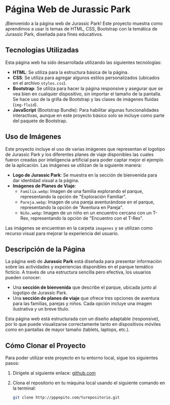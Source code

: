 # Página Web de Jurassic Park

¡Bienvenido a la página web de Jurassic Park! Este proyecto muestra como aprendimos a usar ls temas de HTML, CSS, Bootstrap con la temática de Jurassic Park, diseñada para fines educativos.

## Tecnologías Utilizadas

Esta página web ha sido desarrollada utilizando las siguientes tecnologías:

- **HTML**: Se utiliza para la estructura básica de la página.
- **CSS**: Se utiliza para agregar algunos estilos personalizados (ubicados en el archivo `styles.css`).
- **Bootstrap**: Se utiliza para hacer la página responsive y asegurar que se vea bien en cualquier dispositivo, sin importar el tamaño de la pantalla. Se hace uso de la grilla de Bootstrap y las clases de imágenes fluidas (`img-fluid`).
- **JavaScript** (Bootstrap Bundle): Para habilitar algunas funcionalidades interactivas, aunque en este proyecto básico solo se incluye como parte del paquete de Bootstrap.

## Uso de Imágenes

Este proyecto incluye el uso de varias imágenes que representan el logotipo de Jurassic Park y los diferentes planes de viaje disponibles las cuales fueron creadas por inteligencia artificial para poder captar mejor el ejemplo de la aplicación. Las imágenes se utilizan de la siguiente manera:

- **Logo de Jurassic Park**: Se muestra en la sección de bienvenida para dar identidad visual a la página.
- **Imágenes de Planes de Viaje**:
    - `Familia.webp`: Imagen de una familia explorando el parque, representando la opción de "Exploración Familiar".
    - `Pareja.webp`: Imagen de una pareja aventurándose en el parque, representando la opción de "Aventura en Pareja".
    - `Niño.webp`: Imagen de un niño en un encuentro cercano con un T-Rex, representando la opción de "Encuentro con el T-Rex".

Las imágenes se encuentran en la carpeta `imagenes` y se utilizan como recurso visual para mejorar la experiencia del usuario.

## Descripción de la Página

La página web de **Jurassic Park** está diseñada para presentar información sobre las actividades y experiencias disponibles en el parque temático ficticio. A través de una estructura sencilla pero efectiva, los usuarios pueden conocer:

- Una **sección de bienvenida** que describe el parque, ubicada junto al logotipo de Jurassic Park.
- Una **sección de planes de viaje** que ofrece tres opciones de aventura para las familias, parejas y niños. Cada opción incluye una imagen ilustrativa y un breve título.
  
Esta página web está estructurada con un diseño adaptable (responsive), por lo que puede visualizarse correctamente tanto en dispositivos móviles como en pantallas de mayor tamaño (tablets, laptops, etc.).

## Cómo Clonar el Proyecto

Para poder utilizar este proyecto en tu entorno local, sigue los siguientes pasos:

1. Dirígete al siguiente enlace: [github.com](https://github.com/amjimenezg1/BonoSW.git)
2. Clona el repositorio en tu máquina local usando el siguiente comando en la terminal:

   ```bash
   git clone http://pppepito.com/turepositorio.git



